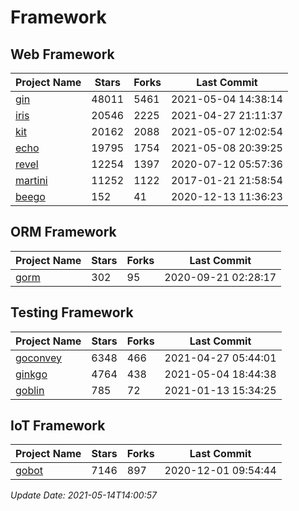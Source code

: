 # Framework

## Web Framework
| Project Name | Stars | Forks | Last Commit |
| ------------ | ----- | ----- | ----------- |
| [gin](https://github.com/gin-gonic/gin) | 48011 | 5461 | 2021-05-04 14:38:14 |
| [iris](https://github.com/kataras/iris) | 20546 | 2225 | 2021-04-27 21:11:37 |
| [kit](https://github.com/go-kit/kit) | 20162 | 2088 | 2021-05-07 12:02:54 |
| [echo](https://github.com/labstack/echo) | 19795 | 1754 | 2021-05-08 20:39:25 |
| [revel](https://github.com/revel/revel) | 12254 | 1397 | 2020-07-12 05:57:36 |
| [martini](https://github.com/go-martini/martini) | 11252 | 1122 | 2017-01-21 21:58:54 |
| [beego](https://github.com/astaxie/beego) | 152 | 41 | 2020-12-13 11:36:23 |

## ORM Framework
| Project Name | Stars | Forks | Last Commit |
| ------------ | ----- | ----- | ----------- |
| [gorm](https://github.com/jinzhu/gorm) | 302 | 95 | 2020-09-21 02:28:17 |

## Testing Framework
| Project Name | Stars | Forks | Last Commit |
| ------------ | ----- | ----- | ----------- |
| [goconvey](https://github.com/smartystreets/goconvey) | 6348 | 466 | 2021-04-27 05:44:01 |
| [ginkgo](https://github.com/onsi/ginkgo) | 4764 | 438 | 2021-05-04 18:44:38 |
| [goblin](https://github.com/franela/goblin) | 785 | 72 | 2021-01-13 15:34:25 |

## IoT Framework
| Project Name | Stars | Forks | Last Commit |
| ------------ | ----- | ----- | ----------- |
| [gobot](https://github.com/hybridgroup/gobot) | 7146 | 897 | 2020-12-01 09:54:44 |

*Update Date: 2021-05-14T14:00:57*